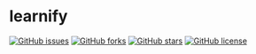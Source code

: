# learnify
[![GitHub issues](https://img.shields.io/github/issues/EduFdezSoy/NotiMe.svg)](https://github.com/EduFdezSoy/NotiMe/issues) [![GitHub forks](https://img.shields.io/github/forks/EduFdezSoy/NotiMe.svg)](https://github.com/EduFdezSoy/NotiMe/network) [![GitHub stars](https://img.shields.io/github/stars/EduFdezSoy/NotiMe.svg)](https://github.com/EduFdezSoy/NotiMe/stargazers) [![GitHub license](https://img.shields.io/github/license/EduFdezSoy/NotiMe.svg)](https://github.com/EduFdezSoy/NotiMe/blob/master/LICENSE)

